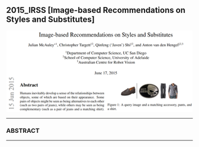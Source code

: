 ## 2015_IRSS [Image-based Recommendations on Styles and Substitutes]

![main](./image/main.PNG)

---

### ABSTRACT    

---